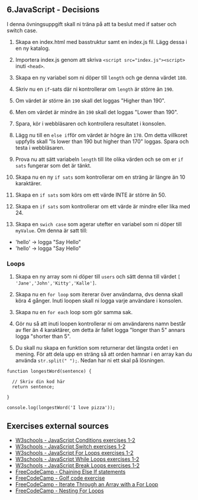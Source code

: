 ## 6.JavaScript - Decisions

I denna övningsuppgift skall ni träna på att ta beslut med if satser och switch case.

1. Skapa en index.html med basstruktur samt en index.js fil. Lägg dessa i en ny katalog.

1. Importera index.js genom att skriva ```<script src="index.js"><script>``` inuti ```<head>```.

1. Skapa en ny variabel som ni döper till ```length``` och ge denna värdet ```180```.

1. Skriv nu en ```if```-sats där ni kontrollerar om ```length``` är större än ```190```.

1. Om värdet är större än ```190``` skall det loggas "Higher than 190".

1. Men om värdet är mindre än ```190``` skall det loggas "Lower than 190".

1. Spara, kör i webbläsaren och kontrollera resultatet i konsolen.

1. Lägg nu till en ```else if```för om värdet är högre än ```170```. Om detta villkoret uppfylls skall "Is lower than 190 but higher than 170" loggas. Spara och testa i webbläsaren.

1. Prova nu att sätt variabeln ```length``` till lite olika värden och se om er ```if sats``` fungerar som det är tänkt.

1. Skapa nu en ny ```if sats``` som kontrollerar om en sträng är längre än 10 karaktärer.

1. Skapa en ```if sats``` som körs om ett värde INTE är större än 50.

1. Skapa en ```if sats``` som kontrollerar om ett värde är mindre eller lika med 24.

1. Skapa en ```swich case``` som agerar utefter en variabel som ni döper till ```myValue```. Om denna är satt till:
*  'hello' -> logga "Say Hello"
*  'hello' -> logga "Say Hello"

### Loops

1. Skapa en ny array som ni döper till ```users``` och sätt denna till värdet ```[ 'Jane','John','Kitty','Kalle']```.

1. Skapa nu en ```for loop``` som itererar över användarna, dvs denna skall köra 4 gånger. Inuti loopen skall ni logga varje användare i konsolen.

1. Skapa nu en ```for each``` loop som gör samma sak.

1. Gör nu så att inuti loopen kontrollerar ni om användarens namn består av fler än 4 karaktärer, om detta är fallet logga "longer than 5" annars logga "shorter than 5".

1. Du skall nu skapa en funktion som returnerar det längsta ordet i en mening. För att dela upp en sträng så att orden hamnar i en array kan du använda ```str.split(" ");```. Nedan har ni ett skal på lösningen.

```
function longestWord(sentence) { 

  // Skriv din kod här
  return sentence; 
         
}

console.log(longestWord('I love pizza'));
```

## Exercises external sources
* [W3schools - JavaScript Conditions exercises 1-2](https://www.w3schools.com/js/exercise_js.asp?filename=exercise_js_conditions1)
* [W3schools - JavaScript Switch exercises 1-2](https://www.w3schools.com/js/exercise_js.asp?filename=exercise_js_switch1)
* [W3schools - JavaScript For Loops exercises 1-2](https://www.w3schools.com/js/exercise_js.asp?filename=exercise_js_loops1)
* [W3schools - JavaScript While Loops exercises 1-2](https://www.w3schools.com/js/exercise_js.asp?filename=exercise_js_loop_while1)
* [W3schools - JavaScript Break Loops exercises 1-2](https://www.w3schools.com/js/exercise_js.asp?filename=exercise_js_break1)
* [FreeCodeCamp - Chaining Else If statements](https://learn.freecodecamp.org/javascript-algorithms-and-data-structures/basic-javascript/chaining-if-else-statements)
* [FreeCodeCamp - Golf code exercise](https://learn.freecodecamp.org/javascript-algorithms-and-data-structures/basic-javascript/golf-code)
* [FreeCodeCamp - Iterate Through an Array with a For Loop](https://learn.freecodecamp.org/javascript-algorithms-and-data-structures/basic-javascript/iterate-through-an-array-with-a-for-loop)
* [FreeCodeCamp - Nesting For Loops](https://learn.freecodecamp.org/javascript-algorithms-and-data-structures/basic-javascript/nesting-for-loops)